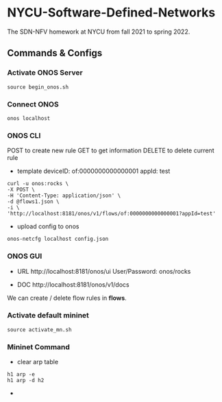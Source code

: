 # NYCU-Software-Defined-Networks

The SDN-NFV homework at NYCU from fall 2021 to spring 2022.

## Commands & Configs


### Activate ONOS Server
```
source begin_onos.sh
```


### Connect ONOS
```
onos localhost
```


### ONOS CLI
POST to create new rule
GET to get information
DELETE to delete current rule
- template
deviceID: of:0000000000000001
appId: test
```
curl -u onos:rocks \
-X POST \
-H 'Content-Type: application/json' \
-d @flows1.json \
-i \
'http://localhost:8181/onos/v1/flows/of:0000000000000001?appId=test'
```

- upload config to onos
```
onos-netcfg localhost config.json
```


### ONOS GUI
- URL
http://localhost:8181/onos/ui
User/Password: onos/rocks

- DOC
http://localhost:8181/onos/v1/docs

We can create / delete flow rules in **flows**.


### Activate default mininet
```
source activate_mn.sh
```


### Mininet Command
- clear arp table
```
h1 arp -e
h1 arp -d h2
```

- 
